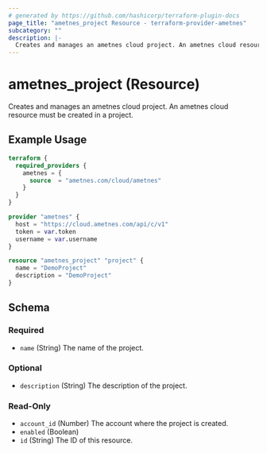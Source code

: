 ```yaml
---
# generated by https://github.com/hashicorp/terraform-plugin-docs
page_title: "ametnes_project Resource - terraform-provider-ametnes"
subcategory: ""
description: |-
  Creates and manages an ametnes cloud project. An ametnes cloud resource must be created in a project.
---
```


# ametnes_project (Resource)

Creates and manages an ametnes cloud project. An ametnes cloud resource must be created in a project.

## Example Usage

```terraform
terraform {
  required_providers {
    ametnes = {
      source  = "ametnes.com/cloud/ametnes"
    }
  }
}

provider "ametnes" {
  host = "https://cloud.ametnes.com/api/c/v1"
  token = var.token
  username = var.username
}

resource "ametnes_project" "project" {
  name = "DemoProject"
  description = "DemoProject"
}
```

<!-- schema generated by tfplugindocs -->
## Schema

### Required

- `name` (String) The name of the project.

### Optional

- `description` (String) The description of the project.

### Read-Only

- `account_id` (Number) The account where the project is created.
- `enabled` (Boolean)
- `id` (String) The ID of this resource.


